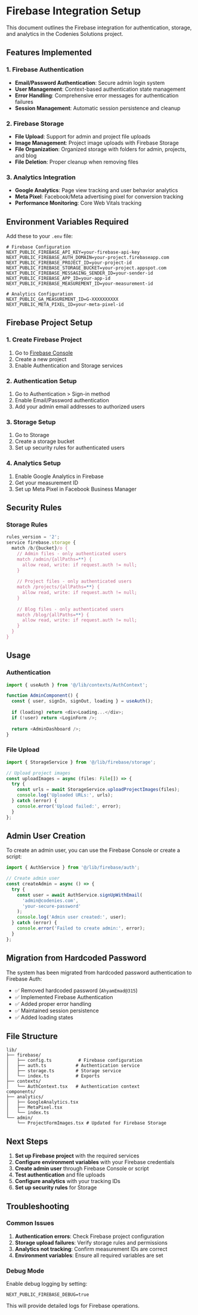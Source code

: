 # Firebase Integration Setup

This document outlines the Firebase integration for authentication, storage, and analytics in the Codenies Solutions project.

## Features Implemented

### 1. Firebase Authentication
- **Email/Password Authentication**: Secure admin login system
- **User Management**: Context-based authentication state management
- **Error Handling**: Comprehensive error messages for authentication failures
- **Session Management**: Automatic session persistence and cleanup

### 2. Firebase Storage
- **File Upload**: Support for admin and project file uploads
- **Image Management**: Project image uploads with Firebase Storage
- **File Organization**: Organized storage with folders for admin, projects, and blog
- **File Deletion**: Proper cleanup when removing files

### 3. Analytics Integration
- **Google Analytics**: Page view tracking and user behavior analytics
- **Meta Pixel**: Facebook/Meta advertising pixel for conversion tracking
- **Performance Monitoring**: Core Web Vitals tracking

## Environment Variables Required

Add these to your `.env` file:

```env
# Firebase Configuration
NEXT_PUBLIC_FIREBASE_API_KEY=your-firebase-api-key
NEXT_PUBLIC_FIREBASE_AUTH_DOMAIN=your-project.firebaseapp.com
NEXT_PUBLIC_FIREBASE_PROJECT_ID=your-project-id
NEXT_PUBLIC_FIREBASE_STORAGE_BUCKET=your-project.appspot.com
NEXT_PUBLIC_FIREBASE_MESSAGING_SENDER_ID=your-sender-id
NEXT_PUBLIC_FIREBASE_APP_ID=your-app-id
NEXT_PUBLIC_FIREBASE_MEASUREMENT_ID=your-measurement-id

# Analytics Configuration
NEXT_PUBLIC_GA_MEASUREMENT_ID=G-XXXXXXXXXX
NEXT_PUBLIC_META_PIXEL_ID=your-meta-pixel-id
```

## Firebase Project Setup

### 1. Create Firebase Project
1. Go to [Firebase Console](https://console.firebase.google.com/)
2. Create a new project
3. Enable Authentication and Storage services

### 2. Authentication Setup
1. Go to Authentication > Sign-in method
2. Enable Email/Password authentication
3. Add your admin email addresses to authorized users

### 3. Storage Setup
1. Go to Storage
2. Create a storage bucket
3. Set up security rules for authenticated users

### 4. Analytics Setup
1. Enable Google Analytics in Firebase
2. Get your measurement ID
3. Set up Meta Pixel in Facebook Business Manager

## Security Rules

### Storage Rules
```javascript
rules_version = '2';
service firebase.storage {
  match /b/{bucket}/o {
    // Admin files - only authenticated users
    match /admin/{allPaths=**} {
      allow read, write: if request.auth != null;
    }
    
    // Project files - only authenticated users
    match /projects/{allPaths=**} {
      allow read, write: if request.auth != null;
    }
    
    // Blog files - only authenticated users
    match /blog/{allPaths=**} {
      allow read, write: if request.auth != null;
    }
  }
}
```

## Usage

### Authentication
```typescript
import { useAuth } from '@/lib/contexts/AuthContext';

function AdminComponent() {
  const { user, signIn, signOut, loading } = useAuth();
  
  if (loading) return <div>Loading...</div>;
  if (!user) return <LoginForm />;
  
  return <AdminDashboard />;
}
```

### File Upload
```typescript
import { StorageService } from '@/lib/firebase/storage';

// Upload project images
const uploadImages = async (files: File[]) => {
  try {
    const urls = await StorageService.uploadProjectImages(files);
    console.log('Uploaded URLs:', urls);
  } catch (error) {
    console.error('Upload failed:', error);
  }
};
```

## Admin User Creation

To create an admin user, you can use the Firebase Console or create a script:

```typescript
import { AuthService } from '@/lib/firebase/auth';

// Create admin user
const createAdmin = async () => {
  try {
    const user = await AuthService.signUpWithEmail(
      'admin@codenies.com',
      'your-secure-password'
    );
    console.log('Admin user created:', user);
  } catch (error) {
    console.error('Failed to create admin:', error);
  }
};
```

## Migration from Hardcoded Password

The system has been migrated from hardcoded password authentication to Firebase Auth:

- ✅ Removed hardcoded password (`AhyamEmad@315`)
- ✅ Implemented Firebase Authentication
- ✅ Added proper error handling
- ✅ Maintained session persistence
- ✅ Added loading states

## File Structure

```
lib/
├── firebase/
│   ├── config.ts          # Firebase configuration
│   ├── auth.ts           # Authentication service
│   ├── storage.ts        # Storage service
│   └── index.ts          # Exports
├── contexts/
│   └── AuthContext.tsx   # Authentication context
components/
├── analytics/
│   ├── GoogleAnalytics.tsx
│   ├── MetaPixel.tsx
│   └── index.ts
└── admin/
    └── ProjectFormImages.tsx # Updated for Firebase Storage
```

## Next Steps

1. **Set up Firebase project** with the required services
2. **Configure environment variables** with your Firebase credentials
3. **Create admin user** through Firebase Console or script
4. **Test authentication** and file uploads
5. **Configure analytics** with your tracking IDs
6. **Set up security rules** for Storage

## Troubleshooting

### Common Issues
1. **Authentication errors**: Check Firebase project configuration
2. **Storage upload failures**: Verify storage rules and permissions
3. **Analytics not tracking**: Confirm measurement IDs are correct
4. **Environment variables**: Ensure all required variables are set

### Debug Mode
Enable debug logging by setting:
```env
NEXT_PUBLIC_FIREBASE_DEBUG=true
```

This will provide detailed logs for Firebase operations.
